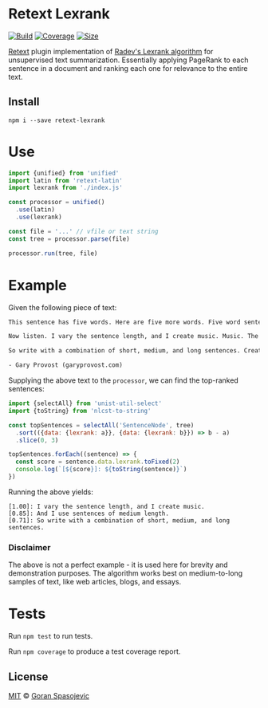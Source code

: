 # Retext Lexrank

[![Build][build-badge]][build]
[![Coverage][coverage-badge]][coverage]
[![Size][size-badge]][size]

[Retext][retext] plugin implementation of [Radev's Lexrank algorithm][paper] for unsupervised text summarization. Essentially applying PageRank to each sentence in a document and ranking each one for relevance to the entire text.

## Install

```
npm i --save retext-lexrank
```

# Use

<!-- prettier-ignore -->
```js
import {unified} from 'unified'
import latin from 'retext-latin'
import lexrank from './index.js'

const processor = unified()
  .use(latin)
  .use(lexrank)

const file = '...' // vfile or text string
const tree = processor.parse(file)

processor.run(tree, file)
```

# Example

Given the following piece of text:

```txt
This sentence has five words. Here are five more words. Five word sentences are fine. But several together become monotonous. Listen to what is happening. The writing is getting boring. The sound of it drones. It's like a stuck record. The ear demands some variety.

Now listen. I vary the sentence length, and I create music. Music. The writing sings. It has a pleasant rhythm, a lilt, a harmony. I use short sentences. And I use sentences of medium length. And sometimes when I am certain the reader is rested, I will engage him with a sentence of considerable length, a sentence that burns with energy and builds with all the impetus of a crescendo, the roll of the drums, the crash of the cymbals—sounds that say listen to this, it is important.

So write with a combination of short, medium, and long sentences. Create a sound that pleases the reader's ear. Don't just write words. Write music.

- Gary Provost (garyprovost.com)
```

Supplying the above text to the `processor`, we can find the top-ranked sentences:

<!-- prettier-ignore -->
```js
import {selectAll} from 'unist-util-select'
import {toString} from 'nlcst-to-string'

const topSentences = selectAll('SentenceNode', tree)
  .sort(({data: {lexrank: a}}, {data: {lexrank: b}}) => b - a)
  .slice(0, 3)

topSentences.forEach((sentence) => {
  const score = sentence.data.lexrank.toFixed(2)
  console.log(`[${score}]: ${toString(sentence)}`)
})
```

Running the above yields:

```
[1.00]: I vary the sentence length, and I create music.
[0.85]: And I use sentences of medium length.
[0.71]: So write with a combination of short, medium, and long sentences.
```

### Disclaimer

The above is not a perfect example - it is used here for brevity and demonstration purposes. The algorithm works best on medium-to-long samples of text, like web articles, blogs, and essays.

# Tests

Run `npm test` to run tests.

Run `npm coverage` to produce a test coverage report.

## License

[MIT][license] © [Goran Spasojevic][author]

<!-- Definitions -->

[build-badge]: https://github.com/gorango/retext-lexrank/workflows/main/badge.svg
[build]: https://github.com/gorango/retext-lexrank/actions
[coverage-badge]: https://img.shields.io/codecov/c/github/gorango/retext-lexrank.svg
[coverage]: https://codecov.io/github/gorango/retext-lexrank
[downloads-badge]: https://img.shields.io/npm/dm/retext-lexrank.svg
[downloads]: https://www.npmjs.com/package/retext-lexrank
[size-badge]: https://img.shields.io/bundlephobia/minzip/retext-lexrank.svg
[size]: https://bundlephobia.com/result?p=retext-lexrank
[retext]: https://github.com/retextjs/retext
[paper]: http://www.jair.org/papers/paper1523.html
[license]: license
[author]: https://github.com/gorango
